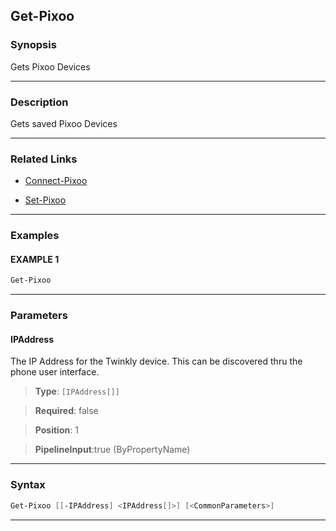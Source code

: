 Get-Pixoo
---------
### Synopsis
Gets Pixoo Devices

---
### Description

Gets saved Pixoo Devices

---
### Related Links
* [Connect-Pixoo](Connect-Pixoo.md)



* [Set-Pixoo](Set-Pixoo.md)



---
### Examples
#### EXAMPLE 1
```PowerShell
Get-Pixoo
```

---
### Parameters
#### **IPAddress**

The IP Address for the Twinkly device.  This can be discovered thru the phone user interface.



> **Type**: ```[IPAddress[]]```

> **Required**: false

> **Position**: 1

> **PipelineInput**:true (ByPropertyName)



---
### Syntax
```PowerShell
Get-Pixoo [[-IPAddress] <IPAddress[]>] [<CommonParameters>]
```
---
